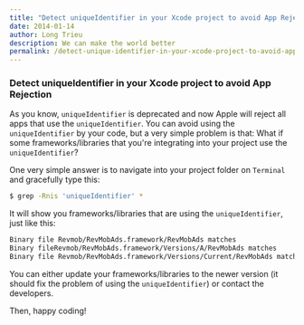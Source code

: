```yaml
---
title: "Detect uniqueIdentifier in your Xcode project to avoid App Rejection"
date: 2014-01-14
author: Long Trieu
description: We can make the world better
permalink: /detect-unique-identifier-in-your-xcode-project-to-avoid-app-rejection
---
```


### Detect uniqueIdentifier in your Xcode project to avoid App Rejection

As you know, `uniqueIdentifier` is deprecated and now Apple will reject all apps that use the `uniqueIdentifier`. You can avoid using the `uniqueIdentifier` by your code, but a very simple problem is that: What if some frameworks/libraries that you're integrating into your project use the `uniqueIdentifier`?

One very simple answer is to navigate into your project folder on `Terminal` and gracefully type this:

``` bash
$ grep -Rnis 'uniqueIdentifier' *
```

It will show you frameworks/libraries that are using the `uniqueIdentifier`, just like this:

``` bash
Binary file Revmob/RevMobAds.framework/RevMobAds matches
Binary fileRevmob/RevMobAds.framework/Versions/A/RevMobAds matches
Binary file Revmob/RevMobAds.framework/Versions/Current/RevMobAds matches
```

You can either update your frameworks/libraries to the newer version (it should fix the problem of using the `uniqueIdentifier`) or contact the developers.

Then, happy coding!
